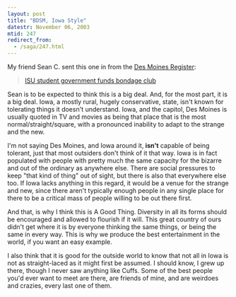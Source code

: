 ```yaml
---
layout: post
title: "BDSM, Iowa Style"
datestr: November 06, 2003
mtid: 247
redirect_from:
  - /saga/247.html
---
```


My friend Sean C. sent this one in from the <a href="http://www.dmregister.com/" title="Des Moines Register">Des Moines Register</a>:
<blockquote><a href="http://www.dmregister.com/news/stories/c4780927/22690036.html" title="DesMoinesRegister.Com News">ISU student government funds bondage club</a></blockquote>

Sean is to be expected to think this is a big deal. And, for the most part, it is a big deal. Iowa, a mostly rural, hugely conservative, state, isn't known for tolerating things it doesn't understand. Iowa, and the capitol, Des Moines is usually quoted in TV and movies as being that place that is the most normal/straight/square, with a pronounced inability to adapt to the strange and the new.

I'm not saying Des Moines, and Iowa around it, <strong>isn't</strong> capable of being tolerant, just that most outsiders don't think of it that way.  Iowa is in fact populated with people with pretty much the same capacity for the bizarre and out of the ordinary as anywhere else.  There are social pressures to keep "that kind of thing" out of sight, but there is also that everywhere else too. If Iowa lacks anything in this regard, it would be a venue for the strange and new, since there aren't typically enough people in any single place for there to be a critical mass of people willing to be out there first.

And that, is why I think this is A Good Thing. Diversity in all its forms should be encouraged and allowed to flourish if it will. This great country of ours didn't get where it is by everyone thinking the same things, or being the same in every way. This is why we produce the best entertainment in the world, if you want an easy example.

I also think that it is good for the outside world to know that not all in Iowa is not as straight-laced as it might first be assumed. I should know, I grew up there, though I never saw anything like Cuffs.  Some of the best people you'd ever want to meet are there, are friends of mine, and are weirdoes and crazies, every last one of them.

